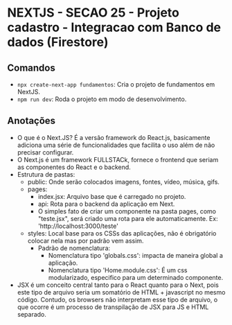# NEXTJS - SECAO 25 - Projeto cadastro - Integracao com Banco de dados (Firestore)

## Comandos
- `npx create-next-app fundamentos`: Cria o projeto de fundamentos em NextJS.
- `npm run dev`: Roda o projeto em modo de desenvolvimento.

## Anotações
- O que é o Next.JS? É a versão framework do React.js, basicamente adiciona uma série de funcionalidades que facilita o uso além de não precisar configurar.
- O Next.js é um framework FULLSTACk, fornece o frontend que seriam as componentes do React e o backend.
- Estrutura de pastas:
  - public: Onde serão colocados imagens, fontes, vídeo, música, gifs.
  - pages:
    - index.jsx: Arquivo base que é carregado no projeto.
    - api: Rota para o backend da aplicação em Next.
    - O simples fato de criar um componente na pasta pages, como "teste.jsx", será criado uma rota para ele automaticamente. Ex: 'http://localhost:3000/teste'
  - styles: Local base para os CSSs das aplicações, não é obrigatório colocar nela mas por padrão vem assim.
    - Padrão de nomenclatura:
      - Nomenclatura tipo 'globals.css': impacta de maneira global a aplicação.
      - Nomenclatura tipo 'Home.module.css': É um css modularizado, especifico para um determinado componente.
- JSX é um conceito central tanto para o React quanto para o Next, pois este tipo de arquivo seria um somatório de HTML + javascript no mesmo código. Contudo, os browsers não interpretam esse tipo de arquivo, o que ocorre é um processo de transpilação de JSX para JS e HTML separado.